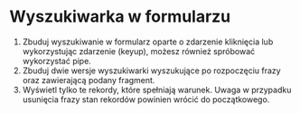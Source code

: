 # Wyszukiwarka w formularzu

1. Zbuduj wyszukiwanie w formularz oparte o zdarzenie kliknięcia lub wykorzystując zdarzenie (keyup), możesz również spróbować wykorzystać pipe.
2. Zbuduj dwie wersje wyszukiwarki wyszukujące po rozpoczęciu frazy oraz zawierającą podany fragment.
3. Wyświetl tylko te rekordy, które spełniają warunek. Uwaga w przypadku usunięcia frazy stan rekordów powinien wrócić do początkowego.

